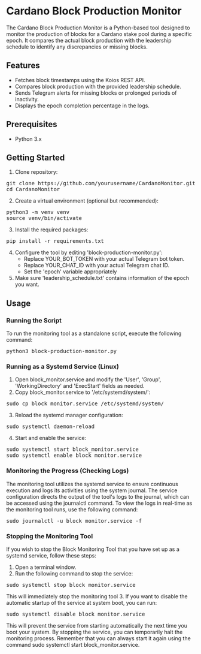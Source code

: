 # Cardano Block Production Monitor

The Cardano Block Production Monitor is a Python-based tool designed to monitor the production of blocks for a Cardano stake pool during a specific epoch. It compares the actual block production with the leadership schedule to identify any discrepancies or missing blocks.

## Features
* Fetches block timestamps using the Koios REST API.
* Compares block production with the provided leadership schedule.
* Sends Telegram alerts for missing blocks or prolonged periods of inactivity.
* Displays the epoch completion percentage in the logs.

## Prerequisites
* Python 3.x

## Getting Started
1. Clone repository:
<pre>
git clone https://github.com/yourusername/CardanoMonitor.git
cd CardanoMonitor
</pre>
2. Create a virtual environment (optional but recommended):
<pre>
python3 -m venv venv
source venv/bin/activate
</pre>
3. Install the required packages:
<pre>
pip install -r requirements.txt
</pre>
4. Configure the tool by editing 'block-production-monitor.py':
   * Replace YOUR_BOT_TOKEN with your actual Telegram bot token.
   * Replace YOUR_CHAT_ID with your actual Telegram chat ID.
   * Set the 'epoch' variable appropriately
5. Make sure 'leadership_schedule.txt' contains information of the epoch you want.

## Usage
### Running the Script
To run the monitoring tool as a standalone script, execute the following command:
<pre>
python3 block-production-monitor.py
</pre>
### Running as a Systemd Service (Linux)
1. Open block_monitor.service and modify the 'User', 'Group', 'WorkingDirectory' and 'ExecStart' fields as needed.
2. Copy block_monitor.service to '/etc/systemd/system/':
<pre>
sudo cp block_monitor.service /etc/systemd/system/
</pre>
3. Reload the systemd manager configuration:
<pre>
sudo systemctl daemon-reload
</pre>
4. Start and enable the service:
<pre>
sudo systemctl start block_monitor.service
sudo systemctl enable block_monitor.service
</pre>
### Monitoring the Progress (Checking Logs)
The monitoring tool utilizes the systemd service to ensure continuous execution and logs its activities using the system journal. The service configuration directs the output of the tool's logs to the journal, which can be accessed using the journalctl command. To view the logs in real-time as the monitoring tool runs, use the following command:
<pre>
sudo journalctl -u block_monitor.service -f
</pre>
### Stopping the Monitoring Tool
If you wish to stop the Block Monitoring Tool that you have set up as a systemd service, follow these steps:
1. Open a terminal window.
2. Run the following command to stop the service:
<pre>
sudo systemctl stop block_monitor.service
</pre>
   This will immediately stop the monitoring tool
3. If you want to disable the automatic startup of the service at system boot, you can run:
<pre>
sudo systemctl disable block_monitor.service
</pre>
  This will prevent the service from starting automatically the next time you boot your system.
By stopping the service, you can temporarily halt the monitoring process. Remember that you can always start it again using the command sudo systemctl start block_monitor.service.
